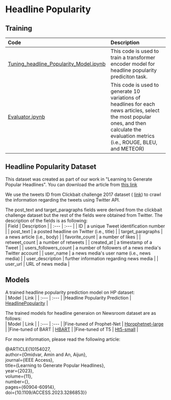 # Headline Popularity 
## Training 

| Code | Description |
| :---         | :---      |
| [Tuning_headline_Popularity_Model.ipynb](https://github.com/omidvaramin/HP/blob/main/Tuning_headline_Popularity_Model.ipynb)| This code is used to train a transformer encoder model for headline popularity prediciton task. |
| [Evaluator.ipynb](https://github.com/omidvaramin/HP/blob/main/Evaluator.ipynb)| This code is used to generate 10 variations of headlines for each news articles, select the most popular ones, and then calculate the evaluation metrics (i.e., ROUGE, BLEU, and METEOR) |


## Headline Popularity Dataset
This dataset was created as part of our work in "Learning to Generate Popular Headlines". You can download the article from [this link](https://ieeexplore.ieee.org/document/10154027)

We use the tweets ID from Clickbait challenge 2017 dataset ( [link](https://zenodo.org/record/5530410)) to crawl the information regarding the tweets using Twitter API. 

The post_text and target_paragraphs fields were derived from the clickbait challenge dataset but the rest of the fields were obtained from Twitter. 
The description of the fields is as following:<br />
| Field | Description |
| :---         | :---      |
| ID | a unique Tweet identification number     |
| post_text | a posted headline on Twitter (i.e., title)     | 
| target_paragraphs   |  a news article (i.e., body)     |
| favorite_count     | a number of likes       | 
| retweet_count     | a number of retweets       | 
| created_at     | a timestamp of a Tweet       | 
| users_followers_count     | a number of followers of a news media's Twitter account      | 
| user_name     | a news media's user name (i.e., news media)      | 
| user_description     | further information regarding news media       | 
| user_url     | URL of news media      | 

## Models
A trained headline popularity prediction model on HP dataset:<br />
| Model | Link |
| :---         | :---      |
|Headline Popularity Prediction | [HeadlinePopularity](https://huggingface.co/omidvaramin/HeadlinePopularity)  |

The trained models for headline generaion on Newsroom dataset are as follows:<br />
| Model | Link |
| :---         | :---      |
|Fine-tuned of Prophet-Net | [Hprophetnet-large](https://huggingface.co/omidvaramin/Hprophetnet-large)  |
|Fine-tuned of BART | [HBART](https://huggingface.co/omidvaramin/HBART)  |
|Fine-tuned of T5 | [Ht5-small](https://huggingface.co/omidvaramin/Ht5-small)  |

For more information, please read the following article:

@ARTICLE{10154027,<br />
author={Omidvar, Amin and An, Aijun},<br />
journal={IEEE Access}, <br />
title={Learning to Generate Popular Headlines}, <br />
year={2023},<br />
volume={11},<br />
number={},<br />
pages={60904-60914},<br />
doi={10.1109/ACCESS.2023.3286853}}



